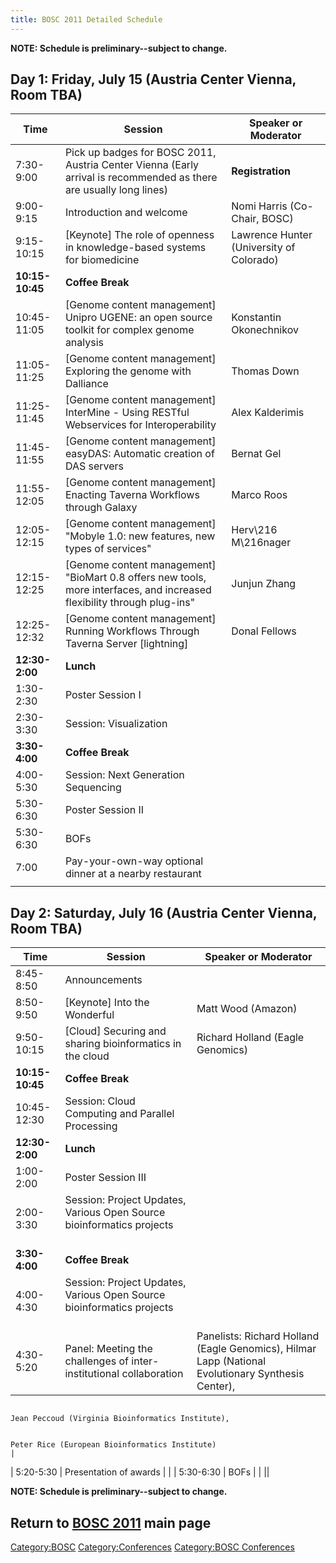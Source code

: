 ```yaml
---
title: BOSC 2011 Detailed Schedule
---
```


**NOTE: Schedule is preliminary--subject to change.**

Day 1: Friday, July 15 (Austria Center Vienna, Room TBA)
--------------------------------------------------------

| Time            | Session                                                                                                                   | Speaker or Moderator                     |
|-----------------|---------------------------------------------------------------------------------------------------------------------------|------------------------------------------|
| 7:30-9:00       | Pick up badges for BOSC 2011, Austria Center Vienna (Early arrival is recommended as there are usually long lines)        | **Registration**                         |
| 9:00-9:15       | Introduction and welcome                                                                                                  | Nomi Harris (Co-Chair, BOSC)             |
| 9:15-10:15      | \[Keynote\] The role of openness in knowledge-based systems for biomedicine                                               | Lawrence Hunter (University of Colorado) |
| **10:15-10:45** | **Coffee Break**                                                                                                          |                                          |
| 10:45-11:05     | \[Genome content management\] Unipro UGENE: an open source toolkit for complex genome analysis                            | Konstantin Okonechnikov                  |
| 11:05-11:25     | \[Genome content management\] Exploring the genome with Dalliance                                                         | Thomas Down                              |
| 11:25-11:45     | \[Genome content management\] InterMine - Using RESTful Webservices for Interoperability                                  | Alex Kalderimis                          |
| 11:45-11:55     | \[Genome content management\] easyDAS: Automatic creation of DAS servers                                                  | Bernat Gel                               |
| 11:55-12:05     | \[Genome content management\] Enacting Taverna Workflows through Galaxy                                                   | Marco Roos                               |
| 12:05-12:15     | \[Genome content management\] "Mobyle 1.0: new features, new types of services"                                           | Herv\\216 M\\216nager                    |
| 12:15-12:25     | \[Genome content management\] "BioMart 0.8 offers new tools, more interfaces, and increased flexibility through plug-ins" | Junjun Zhang                             |
| 12:25-12:32     | \[Genome content management\] Running Workflows Through Taverna Server \[lightning\]                                      | Donal Fellows                            |
| **12:30-2:00**  | **Lunch**                                                                                                                 |                                          |
| 1:30-2:30       | Poster Session I                                                                                                          |                                          |
| 2:30-3:30       | Session: Visualization                                                                                                    |                                          |
| **3:30-4:00**   | **Coffee Break**                                                                                                          |                                          |
| 4:00-5:30       | Session: Next Generation Sequencing                                                                                       |                                          |
| 5:30-6:30       | Poster Session II                                                                                                         |                                          |
| 5:30-6:30       | BOFs                                                                                                                      |                                          |
| 7:00            | Pay-your-own-way optional dinner at a nearby restaurant                                                                   |                                          |
||

Day 2: Saturday, July 16 (Austria Center Vienna, Room TBA)
----------------------------------------------------------

| Time            | Session                                                                       | Speaker or Moderator                                                                               |
|-----------------|-------------------------------------------------------------------------------|----------------------------------------------------------------------------------------------------|
| 8:45-8:50       | Announcements                                                                 |                                                                                                    |
| 8:50-9:50       | \[Keynote\] Into the Wonderful                                                | Matt Wood (Amazon)                                                                                 |
| 9:50-10:15      | \[Cloud\] Securing and sharing bioinformatics in the cloud                    | Richard Holland (Eagle Genomics)                                                                   |
| **10:15-10:45** | **Coffee Break**                                                              |                                                                                                    |
| 10:45-12:30     | Session: Cloud Computing and Parallel Processing                              |                                                                                                    |
| **12:30-2:00**  | **Lunch**                                                                     |                                                                                                    |
| 1:00-2:00       | Poster Session III                                                            |                                                                                                    |
| 2:00-3:30       | Session: Project Updates, Various Open Source bioinformatics projects         |                                                                                                    |
| **3:30-4:00**   | **Coffee Break**                                                              |                                                                                                    |
| 4:00-4:30       | Session: Project Updates, Various Open Source bioinformatics projects         |                                                                                                    |
| 4:30-5:20       | Panel: Meeting the challenges of inter-institutional collaboration            | Panelists: Richard Holland (Eagle Genomics), Hilmar Lapp (National Evolutionary Synthesis Center), 
                                                                                                                                                                                                       
                                                                                                   Jean Peccoud (Virginia Bioinformatics Institute),                                                   
                                                                                                                                                                                                       
                                                                                                   Peter Rice (European Bioinformatics Institute)                                                      |
| 5:20-5:30       | Presentation of awards                                                        |                                                                                                    |
| 5:30-6:30       | BOFs                                                                          |                                                                                                    |
||

**NOTE: Schedule is preliminary--subject to change.**

Return to **[ BOSC 2011](BOSC_2011 "wikilink")** main page
----------------------------------------------------------

<Category:BOSC> <Category:Conferences> [Category:BOSC
Conferences](Category:BOSC_Conferences "wikilink")
